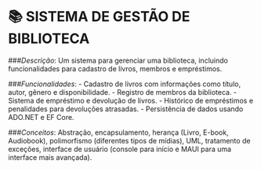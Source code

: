 # 📚 SISTEMA DE GESTÃO DE BIBLIOTECA 

###*Descrição*: 
 Um sistema para gerenciar uma biblioteca, incluindo funcionalidades para cadastro de livros, membros e empréstimos.

###*Funcionalidades*:
     - Cadastro de livros com informações como título, autor, gênero e disponibilidade.
     - Registro de membros da biblioteca.
     - Sistema de empréstimo e devolução de livros.
     - Histórico de empréstimos e penalidades para devoluções atrasadas.
     - Persistência de dados usando ADO.NET e EF Core.

###*Conceitos*: 
Abstração, encapsulamento, herança (Livro, E-book, Audiobook), polimorfismo (diferentes tipos de mídias), UML, tratamento de exceções, interface de usuário (console para início e MAUI para uma interface mais avançada).
